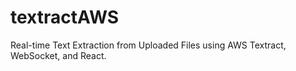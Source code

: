 # textractAWS
  Real-time Text Extraction from Uploaded Files using AWS Textract, WebSocket, and React.
